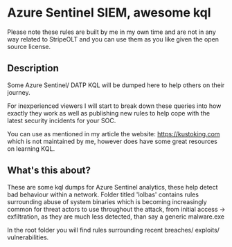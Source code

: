 # Azure Sentinel SIEM, awesome kql

Please note these rules are built by me in my own time and are not in any way related to StripeOLT and you can use them as you like given the open source license.

## Description
Some Azure Sentinel/ DATP KQL will be dumped here to help others on their journey. 

For inexperienced viewers I will start to break down these queries into how exactly they work as well as publishing new rules to help cope with the latest security incidents for your SOC.

You can use as mentioned in my article the website: https://kustoking.com which is not maintained by me, however does have some great resources on learning KQL.

## What's this about?
These are some kql dumps for Azure Sentinel analytics, these help detect bad behaviour within a network. Folder titled 'lolbas' contains rules surrounding abuse of system binaries which is becoming increasingly common for threat actors to use throughout the attack, from initial access -> exfiltration, as they are much less detected, than say a generic malware.exe 

In the root folder you will find rules surrounding recent breaches/ exploits/ vulnerabilities. 

